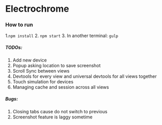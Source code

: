 # Electrochrome

### How to run
1.```npm install```
2. ```npm start```
3. In another terminal: ```gulp```

##### TODOs:
1. Add new device
2. Popup asking location to save screenshot
3. Scroll Sync between views
4. Devtools for every view and universal devtools for all views together
5. Touch simulation for devices
6. Managing cache and session across all views

##### Bugs:
1. Closing tabs cause do not switch to previous
2. Screenshot feature is laggy sometime
